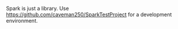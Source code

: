 Spark is just a library. Use https://github.com/caveman250/SparkTestProject for a development environment.
